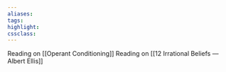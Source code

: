 ```yaml
---
aliases:  
tags:
highlight:  
cssclass:
---
```


Reading on [[Operant Conditioning]]
Reading on  [[12 Irrational Beliefs — Albert Ellis]]

